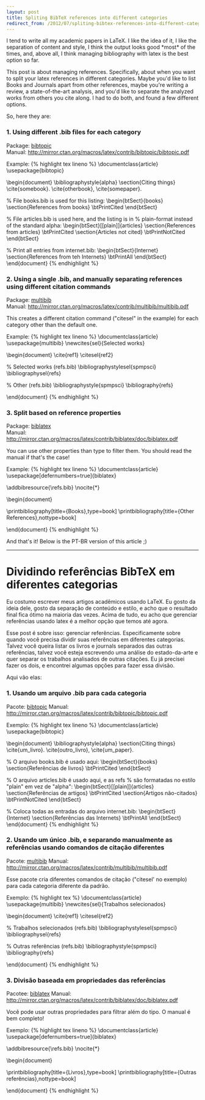 ```yaml
---
layout: post
title: Spliting BibTeX references into different categories
redirect_from: /2012/07/spliting-bibtex-references-into-different-categories
---
```


<!--:en-->
<p>I tend to write all my academic papers in LaTeX. I like the idea of it, I like the separation of content and style, I think the output looks good *most* of the times, and, above all, I think managing bibliography with latex is the best option so far.</p>

<p>This post is about managing references. Specifically, about when you want to split your latex references in different categories. Maybe you'd like to list Books and Journals apart from other references, maybe you're writing a review, a state-of-the-art analysis, and you'd like to separate the analyzed works from others you cite along. I had to do both, and found a few different options.</p>

<p>So, here they are:</p>

### 1. Using different .bib files for each category
Package: <a href="http://www.ctan.org/pkg/bibtopic">bibtopic</a>  
Manual: <a href="http://mirror.ctan.org/macros/latex/contrib/bibtopic/bibtopic.pdf">http://mirror.ctan.org/macros/latex/contrib/bibtopic/bibtopic.pdf</a>

Example:
{% highlight tex lineno %}
\documentclass{article}
\usepackage{bibtopic}

\begin{document}
 \bibliographystyle{alpha}
\section{Citing things}
\cite{somebook}. \cite{otherbook}, \cite{somepaper}.
 
% File books.bib is used for this listing:
\begin{btSect}{books}
\section{References from books}
\btPrintCited
\end{btSect}

% File articles.bib is used here, and the listing is in 
% plain-format instead of the standard alpha:
\begin{btSect}[[plain]]{articles}
\section{References from articles}
\btPrintCited
\section{Articles not cited}
\btPrintNotCited
\end{btSect}

% Print all entries from internet.bib:
\begin{btSect}{Internet}
\section{References from teh Internets}
\btPrintAll
\end{btSect}
\end{document}
{% endhighlight %}

### 2. Using a single .bib, and manually separating references using different citation commands

Package: <a href="http://www.ctan.org/pkg/multibib">multibib</a>  
Manual: <a href="http://mirror.ctan.org/macros/latex/contrib/multibib/multibib.pdf">http://mirror.ctan.org/macros/latex/contrib/multibib/multibib.pdf</a>

This creates a different citation command ("citesel" in the example) for each category other than the
default one.

Example:
{% highlight tex lineno %}
\documentclass{article}
\usepackage{multibib}
\newcites{sel}{Selected works}

\begin{document}
\cite{ref1}
\citesel{ref2}

% Selected works (refs.bib)
\bibliographystylesel{spmpsci}
\bibliographysel{refs}

% Other (refs.bib)
\bibliographystyle{spmpsci}
\bibliography{refs}

\end{document}
{% endhighlight %}

### 3. Split based on reference properties

Package: <a href="http://www.ctan.org/pkg/biblatex">biblatex</a>  
Manual: <a href="http://mirror.ctan.org/macros/latex/contrib/biblatex/doc/biblatex.pdf">http://mirror.ctan.org/macros/latex/contrib/biblatex/doc/biblatex.pdf</a>

You can use other properties than type to filter them. You should read the manual if that's the case!

Example:
{% highlight tex lineno %}
\documentclass{article}
\usepackage[defernumbers=true]{biblatex}

\addbibresource{\refs.bib}
\nocite{*}

\begin{document}

\printbibliography[title={Books},type=book]
\printbibliography[title={Other References},nottype=book]

\end{document}
{% endhighlight %}
<!--:--><!--:pt-->

And that's it! Below is the PT-BR version of this article ;)

---------------

# Dividindo referências BibTeX em diferentes categorias

<p>Eu costumo escrever meus artigos acadêmicos usando LaTeX. Eu gosto da ideia dele, gosto da separação de conteúdo e estilo, e acho que o resultado final fica ótimo na maioria das vezes. Acima de tudo, eu acho que gerenciar referências usando latex é a melhor opção que temos até agora.</p>

<p>Esse post é sobre isso: gerenciar referências. Especificamente sobre quando você precisa dividir suas referências em diferentes categorias. Talvez você queira listar os livros e journals separados das outras referências, talvez você esteja escrevendo uma análise do estado-da-arte e quer separar os trabalhos analisados de outras citações. Eu já precisei fazer os dois, e encontrei algumas opções para fazer essa divisão.</p>

<p>Aqui vão elas:</p>

### 1. Usando um arquivo .bib para cada categoria
Pacote: <a href="http://www.ctan.org/pkg/bibtopic">bibtopic</a>
Manual: <a href="http://mirror.ctan.org/macros/latex/contrib/bibtopic/bibtopic.pdf">http://mirror.ctan.org/macros/latex/contrib/bibtopic/bibtopic.pdf</a>

Exemplo:
{% highlight tex lineno %}
\documentclass{article}
\usepackage{bibtopic}

\begin{document}
 \bibliographystyle{alpha}
\section{Citing things}
\cite{um_livro}. \cite{outro_livro}, \cite{um_paper}.
 
% O arquivo books.bib é usado aqui:
\begin{btSect}{books}
\section{Referências de livros}
\btPrintCited
\end{btSect}

% O arquivo articles.bib é usado aqui, e as refs
% são formatadas no estilo "plain" em vez de "alpha":
\begin{btSect}[[plain]]{articles}
\section{Referências de artigos}
\btPrintCited
\section{Artigos não-citados}
\btPrintNotCited
\end{btSect}

% Coloca todas as entradas do arquivo internet.bib:
\begin{btSect}{Internet}
\section{Referências das Internets}
\btPrintAll
\end{btSect}
\end{document}
{% endhighlight %}

### 2. Usando um único .bib, e separando manualmente as referências usando comandos de citação diferentes

Pacote: <a href="http://www.ctan.org/pkg/multibib">multibib</a>
Manual: <a href="http://mirror.ctan.org/macros/latex/contrib/multibib/multibib.pdf">http://mirror.ctan.org/macros/latex/contrib/multibib/multibib.pdf</a>

Esse pacote cria diferentes comandos de citação ("citesel' no exemplo) para cada categoria diferente da padrão.

Exemplo:
{% highlight tex %}
\documentclass{article}
\usepackage{multibib}
\newcites{sel}{Trabalhos selecionados}

\begin{document}
\cite{ref1}
\citesel{ref2}

% Trabalhos selecionados (refs.bib)
\bibliographystylesel{spmpsci}
\bibliographysel{refs}

% Outras referências (refs.bib)
\bibliographystyle{spmpsci}
\bibliography{refs}

\end{document}
{% endhighlight %}

### 3. Divisão baseada em propriedades das referências

Pacotee: <a href="http://www.ctan.org/pkg/biblatex">biblatex</a>
Manual: <a href="http://mirror.ctan.org/macros/latex/contrib/biblatex/doc/biblatex.pdf">http://mirror.ctan.org/macros/latex/contrib/biblatex/doc/biblatex.pdf</a>

Você pode usar outras propriedades para filtrar além do tipo. O manual é bem completo!

Exemplo:
{% highlight tex lineno %}
\documentclass{article}
\usepackage[defernumbers=true]{biblatex}

\addbibresource{\refs.bib}
\nocite{*}

\begin{document}

\printbibliography[title={Livros},type=book]
\printbibliography[title={Outras referências},nottype=book]

\end{document}
{% endhighlight %}<!--:-->
